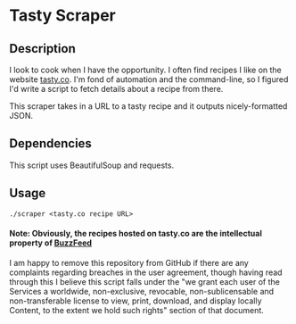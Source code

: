 # Tasty Scraper

## Description
I look to cook when I have the opportunity. I often find recipes I like on the website [tasty.co](http://tasty.co/). I'm fond of automation and the command-line, so I figured I'd write a script to fetch details about a recipe from there.

This scraper takes in a URL to a tasty recipe and it outputs nicely-formatted JSON.

## Dependencies
This script uses BeautifulSoup and requests.

## Usage

```
./scraper <tasty.co recipe URL>
```

#### Note: Obviously, the recipes hosted on tasty.co are the intellectual property of [BuzzFeed](https://www.buzzfeed.com/about/useragreement?country=en-us)

I am happy to remove this repository from GitHub if there are any complaints regarding breaches in the user agreement, though having read through this I believe this script falls under the "we grant each user of the Services a worldwide, non-exclusive, revocable, non-sublicensable and non-transferable license to view, print, download, and display locally Content, to the extent we hold such rights" section of that document.